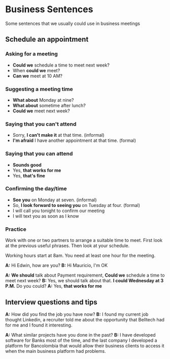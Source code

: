 # Business Sentences
Some sentences that we usually could use in business meetings

## Schedule an appointment

### Asking for a meeting

- **Could we** schedule a time to meet next week?
- When **could we** meet?
- **Can we** meet at 10 AM?

### Suggesting a meeting time

- **What about** Monday at nine?
- **What about** sometime after lunch?
- **Could we** meet next week?

### Saying that you can't attend

- Sorry, **I can't make it** at that time. (informal)
- **I'm afraid** I have another appointment at that time. (formal)

### Saying that you can attend

- **Sounds good**
- Yes, **that works for me**
- Yes, **that's fine**

### Confirming the day/time

- **See you** on Monday at seven. (informal)
- So, **I look forward to seeing you** on Tuesday at four. (formal)
- I will call you tonight to confirm our meeting
- I will text you as soon as I know

### Practice

Work with one or two partners to arrange a suitable time to meet. First look at the previous useful phrases. Then look at your schedule.

Working hours start at 8am. You need at least one hour for the meeting.

**A:** Hi Edwin, how are you?
**B:** Hi Mauricio, I'm OK

**A:** **We should** talk about Payment requirement, **Could we** schedule a time to meet next week?
**B:** Yes, we should talk about that. **I could Wednesday at 3 P.M.** Do you could?
**A:** Yes, **that works for me**

## Interview questions and tips

**A:** How did you find the job you have now?
**B:** I found my current job thought Linkedin, a recruiter told me about the opportunity that Belltech had for me and I found it interesting.

**A:** What similar projects have you done in the past?
**B:** I have developed software for Banks most of the time, and the last company I developed a platform for Bancolombia that would allow their business clients to access it when the main business platform had problems.
